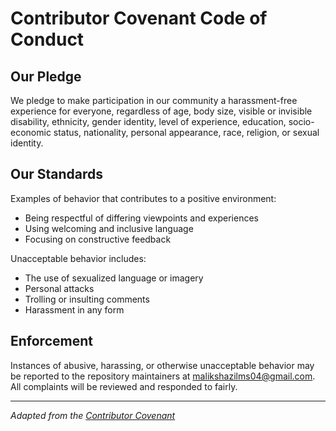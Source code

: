 # Contributor Covenant Code of Conduct

## Our Pledge
We pledge to make participation in our community a harassment-free experience for everyone, regardless of age, body size, visible or invisible disability, ethnicity, gender identity, level of experience, education, socio-economic status, nationality, personal appearance, race, religion, or sexual identity.

## Our Standards
Examples of behavior that contributes to a positive environment:
- Being respectful of differing viewpoints and experiences
- Using welcoming and inclusive language
- Focusing on constructive feedback

Unacceptable behavior includes:
- The use of sexualized language or imagery
- Personal attacks
- Trolling or insulting comments
- Harassment in any form

## Enforcement
Instances of abusive, harassing, or otherwise unacceptable behavior may be reported to the repository maintainers at malikshazilms04@gmail.com.  
All complaints will be reviewed and responded to fairly.

---

*Adapted from the [Contributor Covenant](https://www.contributor-covenant.org/)*
